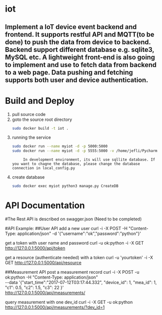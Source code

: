 # iot
Implement a IoT device event backend and frontend. It supports restful API and MQTT(to be done) to push the data from device to backend.
Backend support different database e.g. sqlite3, MySQL etc. A lightweight front-end is also going to implement and use to fetch  data from backend
to a web page.  Data pushing and fetching supports both user and device authentication.
---

Build and Deploy
=================

1. pull source code
2. goto the source root directory
    ```Bash
   sudo docker build -t iot .
   ```
3. running the service
   ```Bash
   sudo docker run --name myiot -d -p 5000:5000
   sudo docker run --name myiot -d -p 5555:5000 -v /home/jefli/PycharmProjects/tmp/local_config.py:/opt/www/local_config.py  -v <yourdir>:/data/ iot
   ```
   ```Note:
        In development environment, its will use sqllite database. If you want to chagne the database, please change the database connection in local_config.py
   ```
4. create database
    ```Bash
   sudo docker exec myiot python3 manage.py CreateDB
    ```

API Documentation
=================

#The Rest API is described on swagger.json
(Need to be completed)

#API Example:
##User API
add a new user
curl -i -X POST -H "Content-Type: application/json" -d '{"username":"ok","password":"python"}'

get a token with user name and password
curl -u ok:python -i -X GET http://127.0.0.1:5000/api/token

get a resource (authenticate needed) with a token
curl -u 'yourtoken' -i -X GET http://127.0.0.1:5000/api/resource

##Measurement API
post a measurement record
curl -i -X POST -u ok:python -H "Content-Type: application/json"  \
        --data '{"start_time":"2017-07-12T03:17:44.332", "device_id": 1, "mea_id": 1, "c1": 0.5, "c2": 1.5, "c3": 22 }' \
        http://127.0.0.1:5000/api/measurements/

query measurement with one dev_id
curl -i -X GET -u ok:python http://127.0.0.1:5000/api/measurements/?dev_id=1




